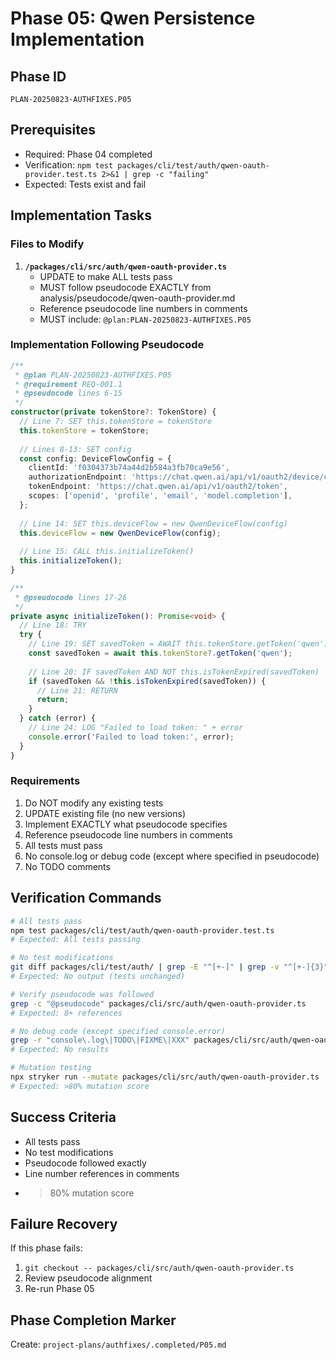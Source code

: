 # Phase 05: Qwen Persistence Implementation

## Phase ID
`PLAN-20250823-AUTHFIXES.P05`

## Prerequisites
- Required: Phase 04 completed
- Verification: `npm test packages/cli/test/auth/qwen-oauth-provider.test.ts 2>&1 | grep -c "failing"`
- Expected: Tests exist and fail

## Implementation Tasks

### Files to Modify

1. **`/packages/cli/src/auth/qwen-oauth-provider.ts`**
   - UPDATE to make ALL tests pass
   - MUST follow pseudocode EXACTLY from analysis/pseudocode/qwen-oauth-provider.md
   - Reference pseudocode line numbers in comments
   - MUST include: `@plan:PLAN-20250823-AUTHFIXES.P05`

### Implementation Following Pseudocode

```typescript
/**
 * @plan PLAN-20250823-AUTHFIXES.P05
 * @requirement REQ-001.1
 * @pseudocode lines 6-15
 */
constructor(private tokenStore?: TokenStore) {
  // Line 7: SET this.tokenStore = tokenStore
  this.tokenStore = tokenStore;
  
  // Lines 8-13: SET config
  const config: DeviceFlowConfig = {
    clientId: 'f0304373b74a44d2b584a3fb70ca9e56',
    authorizationEndpoint: 'https://chat.qwen.ai/api/v1/oauth2/device/code',
    tokenEndpoint: 'https://chat.qwen.ai/api/v1/oauth2/token',
    scopes: ['openid', 'profile', 'email', 'model.completion'],
  };
  
  // Line 14: SET this.deviceFlow = new QwenDeviceFlow(config)
  this.deviceFlow = new QwenDeviceFlow(config);
  
  // Line 15: CALL this.initializeToken()
  this.initializeToken();
}

/**
 * @pseudocode lines 17-26
 */
private async initializeToken(): Promise<void> {
  // Line 18: TRY
  try {
    // Line 19: SET savedToken = AWAIT this.tokenStore.getToken('qwen')
    const savedToken = await this.tokenStore?.getToken('qwen');
    
    // Line 20: IF savedToken AND NOT this.isTokenExpired(savedToken)
    if (savedToken && !this.isTokenExpired(savedToken)) {
      // Line 21: RETURN
      return;
    }
  } catch (error) {
    // Line 24: LOG "Failed to load token: " + error
    console.error('Failed to load token:', error);
  }
}
```

### Requirements

1. Do NOT modify any existing tests
2. UPDATE existing file (no new versions)
3. Implement EXACTLY what pseudocode specifies
4. Reference pseudocode line numbers in comments
5. All tests must pass
6. No console.log or debug code (except where specified in pseudocode)
7. No TODO comments

## Verification Commands

```bash
# All tests pass
npm test packages/cli/test/auth/qwen-oauth-provider.test.ts
# Expected: All tests passing

# No test modifications
git diff packages/cli/test/auth/ | grep -E "^[+-]" | grep -v "^[+-]{3}"
# Expected: No output (tests unchanged)

# Verify pseudocode was followed
grep -c "@pseudocode" packages/cli/src/auth/qwen-oauth-provider.ts
# Expected: 8+ references

# No debug code (except specified console.error)
grep -r "console\.log\|TODO\|FIXME\|XXX" packages/cli/src/auth/qwen-oauth-provider.ts
# Expected: No results

# Mutation testing
npx stryker run --mutate packages/cli/src/auth/qwen-oauth-provider.ts
# Expected: >80% mutation score
```

## Success Criteria

- All tests pass
- No test modifications
- Pseudocode followed exactly
- Line number references in comments
- >80% mutation score

## Failure Recovery

If this phase fails:
1. `git checkout -- packages/cli/src/auth/qwen-oauth-provider.ts`
2. Review pseudocode alignment
3. Re-run Phase 05

## Phase Completion Marker

Create: `project-plans/authfixes/.completed/P05.md`